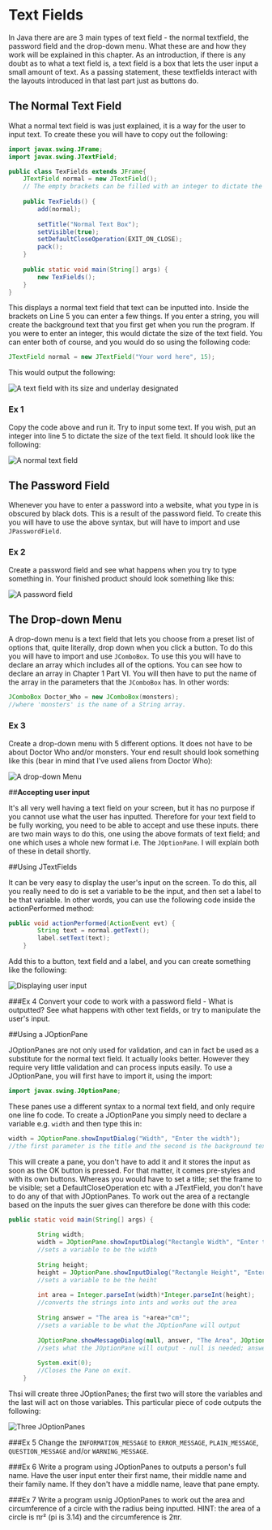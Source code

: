 Text Fields
===

In Java there are are 3 main types of text field - the normal textfield, the password field and the drop-down menu. What these are and how they work will be explained in this chapter. As an introduction, if there is any doubt as to what a text field is, a text field is a box that lets the user input a small amount of text. As a passing statement, these textfields interact with the layouts introduced in that last part just as buttons do.

## The Normal Text Field
What a normal text field is was just explained, it is a way for the user to input text. To create these you will have to copy out the following:

```java
import javax.swing.JFrame;
import javax.swing.JTextField;

public class TexFields extends JFrame{
	JTextField normal = new JTextField();
	// The empty brackets can be filled with an integer to dictate the preffered size of the text field.
	
	public TexFields() {
		add(normal);
		
		setTitle("Normal Text Box");
		setVisible(true);
		setDefaultCloseOperation(EXIT_ON_CLOSE);
		pack();
	}
	
	public static void main(String[] args) {
		new TexFields();
	}
}
```
This displays a normal text field that text can be inputted into. Inside the brackets on Line 5 you can enter a few things. If you enter a string, you will create the background text that you first get when you run the program. If you were to enter an integer, this would dictate the size of the text field. You can enter both of course, and you would do so using the following code:

```java
JTextField normal = new JTextField("Your word here", 15);
```
This would output the following:

![A text field with its size and underlay designated](https://github.com/HashanP/cadmus/raw/master/src/Images/better_text_field.png)

### Ex 1
Copy the code above and run it. Try to input some text. If you wish, put an integer into line 5 to dictate the size of the text field. It should look like the following:

![A normal text field](https://github.com/HashanP/cadmus/raw/master/src/Images/normal_text_field.png)

## The Password Field
Whenever you have to enter a password into a website, what you type in is obscured by black dots. This is a result of the password field. To create this you will have to use the above syntax, but will have to import and use `JPasswordField`.

### Ex 2
Create a password field and see what happens when you try to type something in. Your finished product should look something like this:

![A password field](https://github.com/HashanP/cadmus/raw/master/src/Images/password_field.png)

## The Drop-down Menu
A drop-down menu is a text field that lets you choose from a preset list of options that, quite literally, drop down when you click a button. To do this you will have to import and use `JComboBox`. To use this you will have to declare an array which includes all of the options. You can see how to declare an array in Chapter 1 Part VI. You will then have to put the name of the array in the parameters that the `JComboBox` has. In other words: 

```java
JComboBox Doctor_Who = new JComboBox(monsters);
//where 'monsters' is the name of a String array.
```

### Ex 3
Create a drop-down menu with 5 different options. It does not have to be about Doctor Who and/or monsters. Your end result should look something like this (bear in mind that I've used aliens from Doctor Who):

![A drop-down Menu](https://github.com/HashanP/cadmus/raw/master/src/Images/drop-down_menu.png)

##**Accepting user input**

It's all very well having a text field on your screen, but it has no purpose if you cannot use what the user has inputted. Therefore for your text field to be fully working, you need to be able to accept and use these inputs. there are two main ways to do this, one using the above formats of text field; and one which uses a whole new format i.e. The `JOptionPane`. I will explain both of these in detail shortly.

##Using JTextFields

It can be very easy to display the user's input on the screen. To do this, all you really need to do is set a variable to be the input, and then set a label to be that variable. In other words, you can use the following code inside the actionPerformed method:

```java
public void actionPerformed(ActionEvent evt) {
	    String text = normal.getText();
	    label.setText(text);
	}
```
Add this to a button, text field and a label, and you can create something like the following:

![Displaying user input](https://github.com/HashanP/cadmus/raw/master/src/Images/displaying_user_input.png)

###Ex 4
Convert your code to work with a password field - What is outputted?
See what happens with other text fields, or try to manipulate the user's input.

##Using a JOptionPane

JOptionPanes are not only used for validation, and can in fact be used as a substitute for the normal text field. It actually looks better. However they require very little validation and can process inputs easily. To use a JOptionPane, you will first have to import it, using the import:

```java
import javax.swing.JOptionPane;
```
These panes use a different syntax to a normal text field, and only require one line fo code. To create a JOptionPane you simply need to declare a variable e.g. `width` and then type this in:

```java
width = JOptionPane.showInputDialog("Width", "Enter the width");
//the first parameter is the title and the second is the background text. 
```
This will create a pane, you don't have to add it and it stores the input as soon as the OK button is pressed. For that matter, it comes pre-styles and with its own buttons. Whereas you would have to set a title; set the frame to be visible; set a DefaultCloseOperation etc with a JTextField, you don't have to do any of that with JOptionPanes. To work out the area of a rectangle based on the inputs the suer gives can therefore be done with this code:

```java
public static void main(String[] args) {
		
		String width;
		width = JOptionPane.showInputDialog("Rectangle Width", "Enter the width of your rectangle");
		//sets a variable to be the width
		
		String height;
		height = JOptionPane.showInputDialog("Rectangle Height", "Enter the height of your rectangle");
		//sets a variable to be the heiht
		
		int area = Integer.parseInt(width)*Integer.parseInt(height);
		//converts the strings into ints and works out the area
		
		String answer = "The area is "+area+"cm²";
		//sets a variable to be what the JOptionPane will output
		
		JOptionPane.showMessageDialog(null, answer, "The Area", JOptionPane.INFORMATION_MESSAGE);
		//sets what the JOptionPane will output - null is needed; answer is the variable; "The Area" is the title and the final part is the image shown (see example)
		
		System.exit(0);
		//Closes the Pane on exit.
	}
```

Thsi will create three JOptionPanes; the first two will store the variables and the last will act on those variables. This particular piece of code outputs the following:

![Three JOptionPanes](https://github.com/HashanP/cadmus/raw/master/src/Images/JOptionPanes.png)

###Ex 5
Change the `INFORMATION_MESSAGE` to `ERROR_MESSAGE`, `PLAIN_MESSAGE`, `QUESTION_MESSAGE` and/or `WARNING_MESSAGE`.

###Ex 6
Write a program using JOptionPanes to outputs a person's full name. Have the user input enter their first name, their middle name and their family name. If they don't have a middle name, leave that pane empty.

###Ex 7
Write a program usnig JOptionPanes to work out the area and circumference of a circle with the radius being inputted. HINT: the area of a circle is πr² (pi is 3.14) and the circumference is 2πr.
